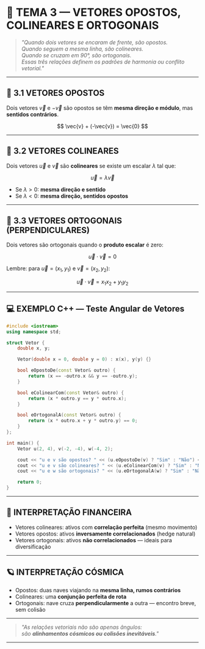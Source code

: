 
# 🎯 TEMA 3 — VETORES OPOSTOS, COLINEARES E ORTOGONAIS

> _"Quando dois vetores se encaram de frente, são opostos.  
Quando seguem a mesma linha, são colineares.  
Quando se cruzam em 90°, são ortogonais.  
Essas três relações definem os padrões de harmonia ou conflito vetorial."_  

---

## 🧲 3.1 VETORES OPOSTOS

Dois vetores $\vec{v}$ e $-\vec{v}$ são opostos se têm **mesma direção e módulo**, mas **sentidos contrários**.

$$
\vec{v} + (-\vec{v}) = \vec{0}
$$

---

## 📐 3.2 VETORES COLINEARES

Dois vetores $\vec{u}$ e $\vec{v}$ são **colineares** se existe um escalar $\lambda$ tal que:

$$
\vec{u} = \lambda \vec{v}
$$

- Se $\lambda > 0$: **mesma direção e sentido**
- Se $\lambda < 0$: **mesma direção, sentidos opostos**

---

## 🔲 3.3 VETORES ORTOGONAIS (PERPENDICULARES)

Dois vetores são ortogonais quando o **produto escalar** é zero:

$$
\vec{u} \cdot \vec{v} = 0
$$

Lembre: para $\vec{u} = (x_1, y_1)$ e $\vec{v} = (x_2, y_2)$:

$$
\vec{u} \cdot \vec{v} = x_1 x_2 + y_1 y_2
$$

---

## 💻 EXEMPLO C++ — Teste Angular de Vetores

```cpp
#include <iostream>
using namespace std;

struct Vetor {
    double x, y;

    Vetor(double x = 0, double y = 0) : x(x), y(y) {}

    bool eOpostoDe(const Vetor& outro) {
        return (x == -outro.x && y == -outro.y);
    }

    bool eColinearCom(const Vetor& outro) {
        return (x * outro.y == y * outro.x);
    }

    bool eOrtogonalA(const Vetor& outro) {
        return (x * outro.x + y * outro.y) == 0;
    }
};

int main() {
    Vetor u(2, 4), v(-2, -4), w(-4, 2);

    cout << "u e v são opostos? " << (u.eOpostoDe(v) ? "Sim" : "Não") << endl;
    cout << "u e v são colineares? " << (u.eColinearCom(v) ? "Sim" : "Não") << endl;
    cout << "u e w são ortogonais? " << (u.eOrtogonalA(w) ? "Sim" : "Não") << endl;

    return 0;
}
```

---

## 💸 INTERPRETAÇÃO FINANCEIRA

- Vetores colineares: ativos com **correlação perfeita** (mesmo movimento)
- Vetores opostos: ativos **inversamente correlacionados** (hedge natural)
- Vetores ortogonais: ativos **não correlacionados** — ideais para diversificação

---

## 🪐 INTERPRETAÇÃO CÓSMICA

- Opostos: duas naves viajando na **mesma linha, rumos contrários**
- Colineares: uma **conjunção perfeita de rota**
- Ortogonais: nave cruza **perpendicularmente** a outra — encontro breve, sem colisão

---

> _"As relações vetoriais não são apenas ângulos:  
são **alinhamentos cósmicos ou colisões inevitáveis**."_  

---

